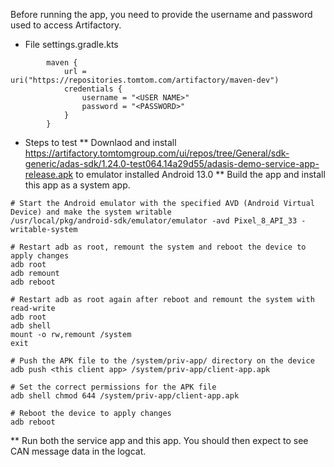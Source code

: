 Before running the app, you need to provide the username and password used to access Artifactory.
* File settings.gradle.kts
```
        maven {
            url = uri("https://repositories.tomtom.com/artifactory/maven-dev")
            credentials {
                username = "<USER NAME>"
                password = "<PASSWORD>"
            }
        }
```
* Steps to test
** Downlaod and install https://artifactory.tomtomgroup.com/ui/repos/tree/General/sdk-generic/adas-sdk/1.24.0-test064.14a29d55/adasis-demo-service-app-release.apk to emulator installed Android 13.0
** Build the app and install this app as a system app.
```
# Start the Android emulator with the specified AVD (Android Virtual Device) and make the system writable
/usr/local/pkg/android-sdk/emulator/emulator -avd Pixel_8_API_33 -writable-system

# Restart adb as root, remount the system and reboot the device to apply changes
adb root
adb remount
adb reboot

# Restart adb as root again after reboot and remount the system with read-write 
adb root
adb shell
mount -o rw,remount /system
exit

# Push the APK file to the /system/priv-app/ directory on the device 
adb push <this client app> /system/priv-app/client-app.apk

# Set the correct permissions for the APK file
adb shell chmod 644 /system/priv-app/client-app.apk

# Reboot the device to apply changes
adb reboot
```
** Run both the service app and this app. You should then expect to see CAN message data in the logcat.
